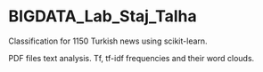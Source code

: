 # BIGDATA_Lab_Staj_Talha

Classification for 1150 Turkish news using scikit-learn.

PDF files text analysis. Tf, tf-idf frequencies and their word clouds.
